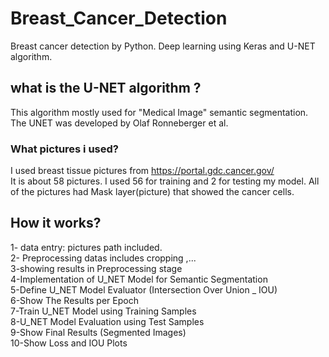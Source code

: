 # Breast_Cancer_Detection
Breast cancer detection by Python. Deep learning using Keras and U-NET algorithm.

## what is the U-NET algorithm ?
This algorithm mostly used for "Medical Image" semantic segmentation.
The UNET was developed by Olaf Ronneberger et al.

### What pictures i used?
I used breast tissue pictures from https://portal.gdc.cancer.gov/  
It is about 58 pictures. I used 56 for training and 2 for testing my model.
All of the pictures had Mask layer(picture) that showed the cancer cells.


## How it works?
1- data entry: pictures path included.  
2- Preprocessing datas includes cropping ,...  
3-showing results in Preprocessing stage  
4-Implementation of U_NET Model for Semantic Segmentation  
5-Define U_NET Model Evaluator (Intersection Over Union _ IOU)  
6-Show The Results per Epoch  
7-Train U_NET Model using Training Samples  
8-U_NET Model Evaluation using Test Samples  
9-Show Final Results (Segmented Images)  
10-Show Loss and IOU Plots  
